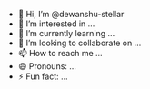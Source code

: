 - 👋 Hi, I’m @dewanshu-stellar
- 👀 I’m interested in ...
- 🌱 I’m currently learning ...
- 💞️ I’m looking to collaborate on ...
- 📫 How to reach me ...
- 😄 Pronouns: ...
- ⚡ Fun fact: ...

<!---
dewanshu-stellar/dewanshu-stellar is a ✨ special ✨ repository because its `README.md` (this file) appears on your GitHub profile.
You can click the Preview link to take a look at your changes.
--->
